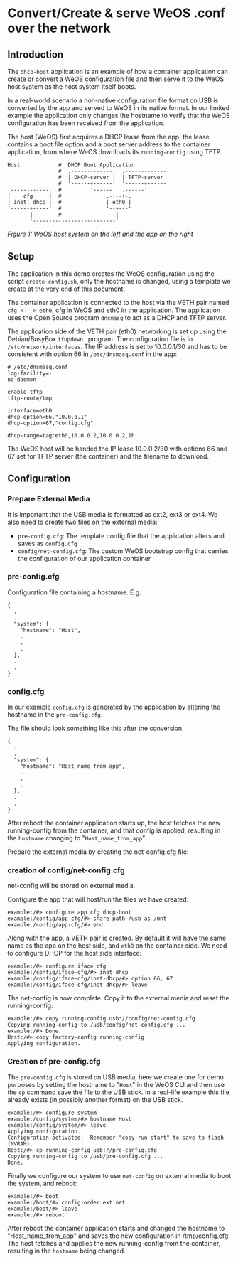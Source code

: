 Convert/Create & serve WeOS .conf over the network
==================================================

Introduction
-------------

The `dhcp-boot` application is an example of how a container application
can create or convert a WeOS configuration file and then serve it to the
WeOS host system as the host system itself boots.

In a real-world scenario a non-native configuration file format on USB
is converted by the app and served to WeOS in its native format.  In our
limited example the application only changes the hostname to verify that
the WeOS configuration has been received from the application.

The host (WeOS) first acquires a DHCP lease from the app, the lease
contains a boot file option and a boot server address to the container
application, from where WeOS downloads its `running-config` using TFTP.

```
Host            #  DHCP Boot Application
                #  .-------------.  .-------------.
                #  | DHCP-server |  | TFTP-server |
                #  '------+------'  '------+------'
.------------.  #         '------.  .------'
|    cfg     |  #              .-+--+-.
| inet: dhcp |  #              | eth0 |
'------+-----'  #              '--+---'
       |        #                 |
       '--------------------------'
```
_Figure 1: WeOS host system on the left and the app on the right_


Setup
-----

The application in this demo creates the WeOS configuration using the
script `create-config.sh`, only the hostname is changed, using a
template we create at the very end of this document.

The container application is connected to the host via the VETH pair
named `cfg <---> eth0`, cfg in WeOS and eth0 in the application.  The
application uses the Open Source program `dnsmasq` to act as a DHCP and
TFTP server.

The application side of the VETH pair (eth0) networking is set up using
the Debian/BusyBox `ifupdown ` program.  The configuration file is in
`/etc/network/interfaces`.  The IP address is set to 10.0.0.1/30 and has
to be consistent with option 66 in `/etc/dnsmasq.conf` in the app:

```
# /etc/dnsmasq.conf
log-facility=-
no-daemon

enable-tftp
tftp-root=/tmp

interface=eth0
dhcp-option=66,"10.0.0.1"
dhcp-option=67,"config.cfg"

dhcp-range=tag:eth0,10.0.0.2,10.0.0.2,1h
```

The WeOS host will be handed the IP lease 10.0.0.2/30 with options 66
and 67 set for TFTP server (the container) and the filename to download.


Configuration
-------------

### Prepare External Media

It is important that the USB media is formatted as ext2, ext3 or
ext4.  We also need to create two files on the external media:

- `pre-config.cfg`: The template config file that the application alters
  and saves as `config.cfg`
- `config/net-config.cfg`: The custom WeOS bootstrap config that carries
  the configuration of our application container

### pre-config.cfg

Configuration file containing a hostname.  E.g.

```
{
  .
  .
  "system": {
    "hostname": "Host",
    .
    .
    .
  },
  .
  .
}
```

### config.cfg

In our example `config.cfg` is generated by the application by
altering the hostname in the `pre-config.cfg`.

The file should look something like this after the conversion.

```
{
  .
  .
  "system": {
    "hostname": "Host_name_from_app",
    .
    .
    .
  },
  .
  .
}
```

After reboot the container application starts up, the host fetches the
new running-config from the container, and that config is applied,
resulting in the `hostname` changing to "`Host_name_from_app`".

Prepare the external media by creating the net-config.cfg file:
### creation of config/net-config.cfg
net-config will be stored on external media.

Configure the app that will host/run the files we have created:

```
example:/#> configure app cfg dhcp-boot
example:/config/app-cfg/#> share path /usb as /mnt
example:/config/app-cfg/#> end
```

Along with the app, a VETH pair is created.  By default it will have the
same name as the app on the host side, and `eth0` on the container side.
We need to configure DHCP for the host side interface:

```
example:/#> configure iface cfg
example:/config/iface-cfg/#> inet dhcp
example:/config/iface-cfg/inet-dhcp/#> option 66, 67
example:/config/iface-cfg/inet-dhcp/#> leave
```

The net-config is now complete. Copy it to the external media and reset the
running-config:

```
example:/#> copy running-config usb://config/net-config.cfg
Copying running-config to /usb/config/net-config.cfg ...
example:/#> Done.
Host:/#> copy factory-config running-config
Applying configuration.
```

### Creation of pre-config.cfg

The `pre-config.cfg` is stored on USB media, here we create one for demo
purposes by setting the hostname to "`Host`" in the WeOS CLI and then
use the `cp` command save the file to the USB stick.  In a real-life
example this file already exists (in possibly another format) on the USB
stick.

```
example:/#> configure system
example:/config/system/#> hostname Host
example:/config/system/#> leave
Applying configuration.
Configuration activated.  Remember "copy run start" to save to flash (NVRAM).
Host:/#> cp running-config usb://pre-config.cfg
Copying running-config to /usb/pre-config.cfg ...
Done.
```

Finally we configure our system to use `net-config` on external media to
boot the system, and reboot:
	
```
example:/#> boot
example:/boot/#> config-order ext:net
example:/boot/#> leave
example:/#> reboot
```

After reboot the container application starts and changed the hostname to
"Host_name_from_app" and saves the new configuration in /tmp/config.cfg. The host fetches
and applies the new running-config from the container, resulting in the `hostname` being changed.
